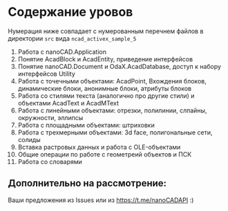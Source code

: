 # Содержание уровов

Нумерация ниже совпадает с нумерованным перечнем файлов в директории `src` вида `ncad_activex_sample_5`

1) Работа с nanoCAD.Application
2) Понятие AcadBlock и AcadEntity, приведение интерфейсов
3) Понятие nanoCAD.Document и OdaX.AcadDatabase, доступ к набору интерфейсов Utility
4) Работа с точечными объектами: AcadPoint, Вхождения блоков, динамические блоки, анонимные блоки, атрибуты блоков
5) Работа со стилями текста (аналогично про другие стили) и объектами AcadText и AcadMText
6) Работа с линейными объектами: отрезки, полилинии, слпайны, окружности, эллипсы
7) Работа с площадными объектами: штриховки
8) Работа с трехмерными объектами: 3d face, полигональные сети, солиды
9) Вставка растровых данных и работа с OLE-объектами
10) Общие операции по работе с геометреий объектов и ПСК
11) Работа со словарями

## Дополнительно на рассмотрение:

Ваши предложения из Issues или из https://t.me/nanoCADAPI :)